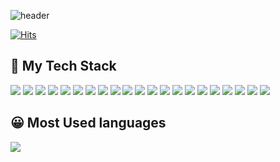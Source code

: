 ![header](https://capsule-render.vercel.app/api?type=wave&color=auto&height=250&section=header&text=SBKi&fontSize=70)

[![Hits](https://hits.seeyoufarm.com/api/count/incr/badge.svg?url=https%3A%2F%2Fgithub.com%2Frgr3287%2Fhit-counter&count_bg=%233D71C8&title_bg=%23555555&icon=sourcegraph.svg&icon_color=%23E7E7E7&title=count&edge_flat=false)](https://hits.seeyoufarm.com)
<h2> 💪 My Tech Stack</h2>
<a href="#" target="_blank"><img src="https://img.shields.io/badge/html5-F05138?style=flat-square&logo=HTML5&logoColor=white"/></a>
<a href="#" target="_blank"><img src="https://img.shields.io/badge/git-151515?style=flat-square&logo=git&logoColor=white"/></a>
<a href="#" target="_blank"><img src="https://img.shields.io/badge/Golang-0040FF?style=flat-square&logo=go&logoColor=white"/></a>
<a href="#" target="_blank"><img src="https://img.shields.io/badge/TypeScript-5882FA?style=flat-square&logo=TypeScript&logoColor=white"/></a>
<a href="#" target="_blank"><img src="https://img.shields.io/badge/AngularJS-FF0000?style=flat-square&logo=AngularJS&logoColor=white"/></a>
<a href="#" target="_blank"><img src="https://img.shields.io/badge/Npm-F78181?style=flat-square&logo=npm&logoColor=white"/></a>
<a href="#" target="_blank"><img src="https://img.shields.io/badge/Docker-2E64FE?style=flat-square&logo=docker&logoColor=white"/></a>
<a href="#" target="_blank"><img src="https://img.shields.io/badge/CSS3-FE2EF7?style=flat-square&logo=css3&logoColor=white"/></a>
<a href="#" target="_blank"><img src="https://img.shields.io/badge/Postman-FF8000?style=flat-square&logo=Postman&logoColor=white"/></a>
<a href="#" target="_blank"><img src="https://img.shields.io/badge/MariaDB-04B4AE?style=flat-square&logo=MariaDB&logoColor=white"/></a>
<a href="#" target="_blank"><img src="https://img.shields.io/badge/JavaScript-FFFF00?style=flat-square&logo=JavaScript&logoColor=white"/></a>
<a href="#" target="_blank"><img src="https://img.shields.io/badge/Github-585858?style=flat-square&logo=Github&logoColor=white"/></a> 
<a href="#" target="_blank"><img src="https://img.shields.io/badge/Oracle-FF0040?style=flat-square&logo=Sass&logoColor=white"/></a> 
<a href="#" target="_blank"><img src="https://img.shields.io/badge/Sass-FF00FF?style=flat-square&logo=Oracle&logoColor=white"/></a> 
<a href="#" target="_blank"><img src="https://img.shields.io/badge/Rxjs-F781F3?style=flat-square&logo=Rxjs&logoColor=white"/></a> 
<a href="#" target="_blank"><img src="https://img.shields.io/badge/Node.js-01DF3A?style=flat-square&logo=Node.js&logoColor=white"/></a> 
<a href="#" target="_blank"><img src="https://img.shields.io/badge/NGINX-0B614B?style=flat-square&logo=NGINX&logoColor=white"/></a> 
<a href="#" target="_blank"><img src="https://img.shields.io/badge/Intellij-1C1C1C?style=flat-square&logo=intellijidea&logoColor=white"/></a> 
<a href="#" target="_blank"><img src="https://img.shields.io/badge/Slack-6A0888?style=flat-square&logo=slack&logoColor=white"/></a> 
<a href="#" target="_blank"><img src="https://img.shields.io/badge/VScode-0040FF?style=flat-square&logo=visualstudiocode&logoColor=white"/></a> 
<a href="#" target="_blank"><img src="https://img.shields.io/badge/MacOS-000000?style=flat-square&logo=macos&logoColor=white"/></a>
<h2> 😀 Most Used languages</h2>
<img src="https://github-readme-stats.vercel.app/api/top-langs/?username=SBKi&layout=compact"><br><br>

